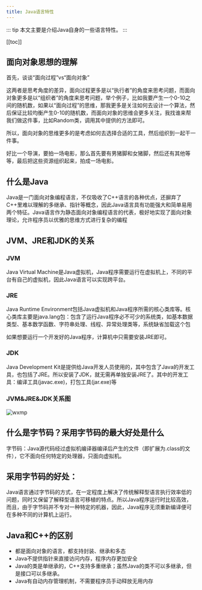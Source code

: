 ```yaml
---
title: Java语言特性
---
```



::: tip
本文主要是介绍Java自身的一些语言特性。
:::

[[toc]]

## 面向对象思想的理解
首先，谈谈“面向过程”vs“面向对象”

这两者是思考角度的差异，面向过程更多是以“执行者”的角度来思考问题，而面向对象更多是以“组织者”的角度来思考问题，举个例子，比如我要产生一个0-10之间的随机数，如果以“面向过程”的思维，那我更多是关注如何去设计一个算法，然后保证比较均衡产生0-10的随机数，而面向对象的思维会更多关注，我找谁来帮我们做这件事，比如Random类，调用其中提供的方法即可。

所以，面向对象的思维更多的是考虑如何去选择合适的工具，然后组织到一起干一件事。

好比一个导演，要拍一场电影，那么首先要有男猪脚和女猪脚，然后还有其他等等，最后把这些资源组织起来，拍成一场电影。


## 什么是Java
Java是一门面向对象编程语言，不仅吸收了C++语言的各种优点，还摒弃了C++里难以理解的多继承、指针等概念，因此Java语言具有功能强大和简单易用两个特征。Java语言作为静态面向对象编程语言的代表，极好地实现了面向对象理论，允许程序员以优雅的思维方式进行复杂的编程 


## JVM、JRE和JDK的关系
### JVM
Java Virtual Machine是Java虚拟机，Java程序需要运行在虚拟机上，不同的平台有自己的虚拟机，因此Java语言可以实现跨平台。



### JRE
Java Runtime Environment包括Java虚拟机和Java程序所需的核心类库等。核心类库主要是java.lang包：包含了运行Java程序必不可少的系统类，如基本数据类型、基本数学函数、字符串处理、线程、异常处理类等，系统缺省加载这个包

如果想要运行一个开发好的Java程序，计算机中只需要安装JRE即可。


### JDK
Java Development Kit是提供给Java开发人员使用的，其中包含了Java的开发工具，也包括了JRE。所以安装了JDK，就无需再单独安装JRE了。其中的开发工具：编译工具(javac.exe)，打包工具(jar.exe)等



### JVM&JRE&JDK关系图

<img class= "zoom-custom-imgs" :src="$withBase('/assets/img/java/basic/JVM_JRE_JDK_rela.png')" alt="wxmp">

## 什么是字节码？采用字节码的最大好处是什么
字节码：Java源代码经过虚拟机编译器编译后产生的文件（即扩展为.class的文件），它不面向任何特定的处理器，只面向虚拟机。



## 采用字节码的好处：
Java语言通过字节码的方式，在一定程度上解决了传统解释型语言执行效率低的问题，同时又保留了解释型语言可移植的特点。所以Java程序运行时比较高效，而且，由于字节码并不专对一种特定的机器，因此，Java程序无须重新编译便可在多种不同的计算机上运行。


## Java和C++的区别

* 都是面向对象的语言，都支持封装、继承和多态
* Java不提供指针来直接访问内存，程序内存更加安全
* Java的类是单继承的，C++支持多重继承；虽然Java的类不可以多继承，但是接口可以多继承。
* Java有自动内存管理机制，不需要程序员手动释放无用内存

